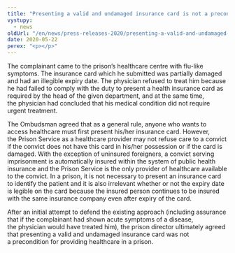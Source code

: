 ```yaml
---
title: "Presenting a valid and undamaged insurance card is not a precondition for providing healthcare in a prison"
vystupy:
  - news
oldUrl: "/en/news/press-releases-2020/presenting-a-valid-and-undamaged-insurance-card-is-not-a-precondition-for-providing-healthcare-in-a/"
date: 2020-05-22
perex: "<p></p>"
---
```


<!-- imported from the old website -->

<p>The complainant came to the prison’s healthcare centre with flu-like symptoms. The insurance card which he submitted was partially damaged and had an illegible expiry date. The physician refused to treat him because he had failed to comply with the duty to present a health insurance card as required by the head of the given department, and at the same time, the physician had concluded that his medical condition did not require urgent treatment.</p> <p>The Ombudsman agreed that as a general rule, anyone who wants to access healthcare must first present his/her insurance card. However, the Prison Service as a healthcare provider may not refuse care to a convict if the convict does not have this card in his/her possession or if the card is damaged. With the exception of uninsured foreigners, a convict serving imprisonment is automatically insured within the system of public health insurance and the Prison Service is the only provider of healthcare available to the convict. In a prison, it is not necessary to present an insurance card to identify the patient and it is also irrelevant whether or not the expiry date is legible on the card because the insured person continues to be insured with the same insurance company even after expiry of the card.</p><p> After an initial attempt to defend the existing approach (including assurance that if the complainant had shown acute symptoms of a disease, the physician would have treated him), the prison director ultimately agreed that presenting a valid and undamaged insurance card was not a precondition for providing healthcare in a prison.</p>
